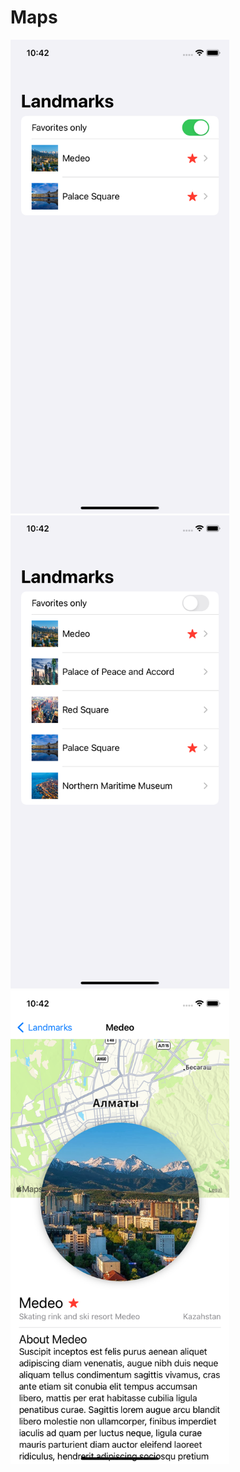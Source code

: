 # Maps

<img src="https://github.com/Sterrvac/Maps/blob/main/Image/1.png" width="350"> <img src="https://github.com/Sterrvac/Maps/blob/main/Image/2.png" width="350"> <img src="https://github.com/Sterrvac/Maps/blob/main/Image/3.png" width="350">



